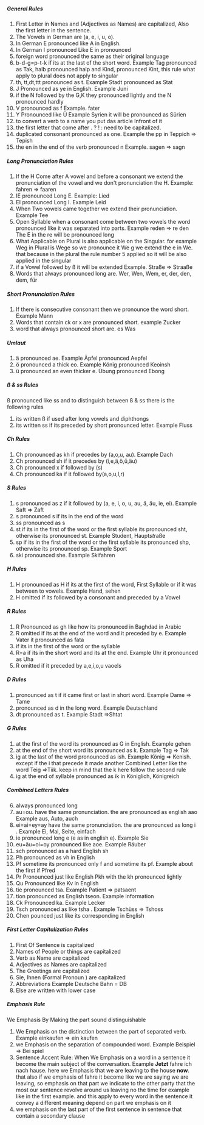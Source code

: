 
##### General Rules
1. First Letter in Names and (Adjectives as Names) are capitalized, Also the first letter in the sentence.
2. The Vowels in German are (a, e, i, u, o).
3. In German E pronounced like A in English.
4. In German I pronounced Like E in pronounced
5. foreign word pronounced the same as their original language
6. b-d-g=p-t-k  if its at the last of the short word. Example Tag pronounced as Tak, halb pronounced halp and Kind, pronounced Kint, this rule what apply to plural does not apply to singular
7. th, tt,dt,ttt pronounced as t. Example Stadt pronounced as Stat
8. J Pronounced as ye in English. Example Juni
9. if the N  followed by the G,K they pronounced lightly and the N pronounced hardly 
10. V pronounced as f Example. fater
11. Y Pronounced like Ü Example Syrien it will be pronounced as Sürien
12. to convert a verb to a name you put das article Infront of it
13. the first letter that come after . ? ! : need to be capitalized.
14. duplicated consonant pronounced as one. Example the pp in Teppich => Tepish
15. the en in the end of the verb pronounced n Example. sagen => sagn

	
##### Long Pronunciation Rules
1.  If the H Come after A vowel and before a consonant we extend the pronunciation of the    vowel and we don't pronunciation the H. Example: fahren => faaren
2. IE pronounced Long E. Example: Lied
3. EI pronounced Long I. Example Leid
4. When Two vowels came together we extend their pronunciation. Example Tee
5. Open Syllable when a consonant come between two vowels the word pronounced like it was separated into parts. Example reden => re  den  The E in the re will be pronounced long 
6. What Applicable on Plural is also applicable on the Singular. for example Weg in Plural is Wege so we pronounce it We g  we extend the e in We. that because in the plural the rule number 5 applied so it will be also applied in the singular 
7. if a Vowel followed by ß it will be extended Example. Straße => Straaße
8. Words that always pronounced long are. Wer, Wen, Wem, er, der, den, dem, für

##### Short Pronunciation Rules
1. If there is consecutive consonant then we pronounce the word short. Example  Mann
2. Words that contain ck or x are pronounced short. example Zucker 
3. word that always pronounced short are. es Was


##### Umlaut
1. ä pronounced ae. Example Äpfel pronounced Aepfel 
2. ö pronounced a thick eo. Example König pronounced  Keoinsh
3. ü pronounced an even thicker e. Übung pronounced Ebong
##### ß & ss Rules
ß pronounced like ss and to distinguish between ß & ss there is the following rules 
1. its written ß if used after long vowels and diphthongs
2. its written ss if its preceded by short pronounced letter. Example Fluss
##### Ch Rules
1. Ch pronounced as kh if precedes by (a,o,u, au). Example Dach
2. Ch pronounced sh if it precedes by  (i,e,ä,ö,ü,äu)
3. Ch pronounced x if followed by (s)
4. Ch pronounced ka if it followed by(a,o,u,l,r)
##### S Rules
1. s pronounced as z if it followed by (a, e, i, o, u, au, ä, äu, ie, ei). Example Saft => Zaft
2. s pronounced s if its in the end of the word 
3. ss pronounced as s
4. st if its in the first of the word or the first syllable its pronounced sht, otherwise its pronounced st. Example Student, Haupt*st*raße
5. sp if its in the first of the word or the first syllable its pronounced shp, otherwise its pronounced sp. Example Sport
6. ski pronounced she. Example Skifahren
##### H Rules
1. H pronounced as H if its at the first of the word, First Syllable or if it was between to vowels. Example Hand, sehen
2. H omitted if its followed by a consonant and preceded by a Vowel
##### R Rules
1. R Pronounced as gh like how its pronounced in Baghdad in Arabic
2. R omitted if its at the end of the word and it preceded by e. Example Vater it pronounced as fata
3. if its in the first of the word or the syllable
4. R=a if its in the short word and its at the end. Example Uhr it pronounced as Uha
5. R omitted if  it preceded by a,e,i,o,u vaoels
##### D Rules
1. pronounced as t if it came first or last in short word. Example Dame => Tame
2. pronounced as d in the long word. Example Deutschland
3. dt pronounced as t. Example Stadt =>Shtat
##### G Rules
1. at the first of the word its pronounced as G in English. Example gehen
2. at the end of the short word its pronounced as k. Example Tag => Tak
3. ig at the last of the word pronounced as ish. Example König => Kenish. except if        the i that precede it made another Combined Letter like the word Teig =>Tiik.
	keep in mind that the k here follow the second rule
4. ig at the end of syllable pronounced as ik in Königlich, Königreich



##### Combined Letters Rules
6. always pronounced long
7. au=ou. have the same pronunciation. the are pronounced as english aao  Example aus, Auto, auch
8. ei=ai=ey=ay have the same pronunciation. the are pronounced as long i . Example Ei, Mai, Seite, einfach
9. ie pronounced long e (e as in english e). Example Sie
10. eu=äu=oi=oy pronounced like aoe. Example Räuber
11. sch pronounced as a hard English sh
12. Ph pronounced as vh  in English
13. Pf sometime its pronounced only f and sometime its pf. Example about the first if Pfred
14. Pr Pronounced just like English Pkh with the kh pronounced lightly 
15. Qu Pronounced like Kv in English
16. tie pronounced tsa. Example Patient => patsaent
17. tion pronounced as English tseon. Example information
18. Ck Pronounced ka. Example Lecker
19. Tsch pronounced as like tsha . Example Tschüss => Tshoss
20. Chen pounced just like its corresponding in English 
##### First Letter Capitalization Rules
1. First Of Sentence is capitalized
2. Names of People or things are capitalized
3. Verb as Name are  capitalized
4. Adjectives as Names are capitalized
5. The Greetings  are capitalized
6. Sie, Ihnen (Formal Pronoun ) are capitalized
7. Abbreviations Example Deutsche Bahn = DB
8. Else are written with lower case
##### Emphasis Rule
 We Emphasis By Making the part sound distinguishable 
1. We Emphasis on the distinction between the part of separated verb. Example einkaufen => ein  kaufen
2. we Emphasis  on the separation of compounded word. Example Beispiel => Bei spiel
3. Sentence Accent Rule: When We Emphasis on a word in a sentence it become the main subject of the conversation. Example **Jetzt** fahre ich nach hause. here we  Emphasis that we are leaving to the house **now**. that also if we emphasis of fahre it become like we are saying we are leaving, so emphasis on that part  we indicate to the other party that the most our sentence revolve around us leaving no the time for example like in the first example. and this apply to every word in the sentence it convey a different meaning depend on part we emphasis on it
4. we emphasis on the last part of the first sentence in sentence that contain a secondary clause 




